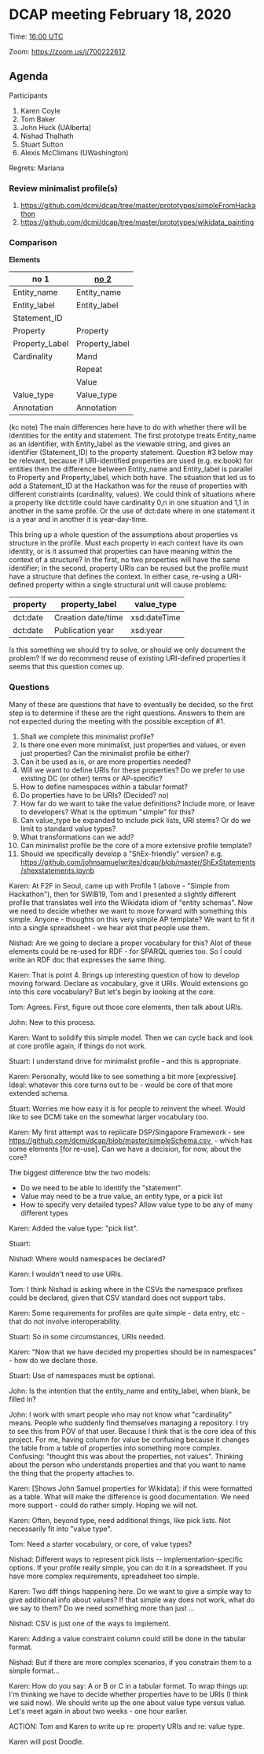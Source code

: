 # DCAP meeting February 18, 2020

Time: [16:00 UTC](https://www.timeanddate.com/worldclock/fixedtime.html?msg=DCAP+meeting&iso=20200218T16&p1=1440)

Zoom: https://zoom.us/j/700222612

## Agenda

Participants
1. Karen Coyle
2. Tom Baker
3. John Huck (UAlberta)
4. Nishad Thalhath
5. Stuart Sutton
6. Alexis McClimans (UWashington)

Regrets: Mariana

### Review minimalist profile(s)

1. https://github.com/dcmi/dcap/tree/master/prototypes/simpleFromHackathon
2. https://github.com/dcmi/dcap/tree/master/prototypes/wikidata_painting


### Comparison

**Elements**

|no 1 | [no 2](https://github.com/dcmi/dcap/blob/master/prototypes/wikidata_painting/E130b.csv)
| --- | --- 
|Entity_name|Entity_name|
|Entity_label|Entity_label|
|Statement_ID| |
|Property|Property|
|Property_Label|Property_label|
|Cardinality|Mand|
||Repeat|
||Value|
Value_type|Value_type|
Annotation|Annotation|

(kc note) The main differences here have to do with whether there will be identities for the entity and statement. The first prototype treats Entity_name as an identifier, with Entity_label as the viewable string, and gives an identifier (Statement_ID) to the property statement. Question #3 below may be relevant, because if URI-identified properties are used (e.g. ex:book) for entities then the difference between Entity_name and Entity_label is parallel to Property and Property_label, which both have. The situation that led us to add a Statement_ID at the Hackathon was for the reuse of properties with different constraints (cardinality, values). We could think of situations where a property like dct:title could have cardinality 0,n in one situation and 1,1 in another in the same profile. Or the use of dct:date where in one statement it is a year and in another it is year-day-time.

This bring up a whole question of the assumptions about properties vs structure in the profile. Must each property in each context have its own identity, or is it assumed that properties can have meaning within the context of a structure? In the first, no two properties will have the same identifier; in the second, property URIs can be reused but the profile must have a structure that defines the context. In either case, re-using a URI-defined property within a single structural unit will cause problems:


property | property_label | value_type
|-------|------|----
dct:date | Creation date/time | xsd:dateTime
dct:date | Publication year | xsd:year

Is this something we should try to solve, or should we only document the problem? If we do recommend reuse of existing URI-defined properties it seems that this question comes up.

### Questions

Many of these are questions that have to eventually be decided, so the first step is to determine if these are the right questions. Answers to them are not expected during the meeting with the possible exception of #1.

1. Shall we complete this minimalist profile? 
2. Is there one even more minimalist, just properties and values, or even just properties? Can the minimalist profile be either?
3. Can it be used as is, or are more properties needed?
4. Will we want to define URIs for these properties? Do we prefer to use existing DC (or other) terms or AP-specific? 
5. How to define namespaces within a tabular format?
6. Do properties have to be URIs? (Decided? no)
7. How far do we want to take the value definitions? Include more, or leave to developers? What is the optimum "simple" for this?
8. Can value_type be expanded to include pick lists, URI stems? Or do we limit to standard value types?
9. What transformations can we add? 
10. Can minimalist profile be the core of a more extensive profile template?
11. Should we specifically develop a "ShEx-friendly" version? e.g. https://github.com/johnsamuelwrites/dcap/blob/master/ShExStatements/shexstatements.ipynb

Karen: At F2F in Seoul, came up with Profile 1 (above - "Simple from Hackathon"), then for SWIB19, Tom and I presented a slightly different profile that translates well into the Wikidata idiom of "entity schemas".  Now we need to decide whether we want to move forward with something this simple. Anyone - thoughts on this very simple AP template?  We want to fit it into a single spreadsheet - we hear alot that people use them.

Nishad: Are we going to declare a proper vocabulary for this? Alot of these elements could be re-used for RDF - for SPARQL queries too.  So I could write an RDF doc that expresses the same thing.

Karen: That is point 4.  Brings up interesting question of how to develop moving forward.  Declare as vocabulary, give it URIs.  Would extensions go into this core vocabulary?  But let's begin by looking at the core.

Tom: Agrees. First, figure out those core elements, then talk about URIs.

John: New to this process.

Karen: Want to solidify this simple model. Then we can cycle back and look at core profile again, if things do not work.

Stuart: I understand drive for minimalist profile - and this is appropriate.

Karen: Personally, would like to see something a bit more [expressive].  Ideal: whatever this core turns out to be - would be core of that more extended schema.

Stuart: Worries me how easy it is for people to reinvent the wheel.  Would like to see DCMI take on the somewhat larger vocabulary too.

Karen: My first attempt was to replicate DSP/Singapore Framework - see https://github.com/dcmi/dcap/blob/master/simpleSchema.csv  - which has some elements [for re-use].  Can we have a decision, for now, about the core?

The biggest difference btw the two models:
* Do we need to be able to identify the "statement".
* Value may need to be a true value, an entity type, or a pick list
* How to specify very detailed types? Allow value type to be any of many different types


Karen: Added the value type: "pick list".

Stuart: 

Nishad: Where would namespaces be declared?

Karen: I wouldn't need to use URIs.

Tom: I think Nishad is asking where in the CSVs the namespace prefixes could be declared, given that CSV standard does not support tabs.

Karen: Some requirements for profiles are quite simple - data entry, etc - that do not involve interoperability.

Stuart: So in some circumstances, URIs needed.

Karen: "Now that we have decided my properties should be in namespaces" - how do we declare those.

Stuart: Use of namespaces must be optional.

John: Is the intention that the entity_name and entity_label, when blank, be filled in?

John: I work with smart people who may not know what "cardinality" means.  People who suddenly find themselves managing a repository. I try to see this from POV of that user.  Because I think that is the core idea of this project.  For me, having column for value be confusing because it changes the table from a table of properties into something more complex. Confusing: "thought this was about the properties, not values".  Thinking about the person who understands properties and that you want to name the thing that the property attaches to.

Karen: [Shows John Samuel properties for Wikidata]: if this were formatted as a table. What will make the difference is good documentation. We need more support - could do rather simply.  Hoping we will not.

Karen: Often, beyond type, need additional things, like pick lists. Not necessarily fit into "value type".

Tom: Need a starter vocabulary, or core, of value types?

Nishad: Different ways to represent pick lists -- implementation-specific options.  If your profile really simple, you can do it in a spreadsheet. If you have more complex requirements, spreadsheet too simple.

Karen: Two diff things happening here. Do we want to give a simple way to give additional info about values?  If that simple way does not work, what do we say to them?  Do we need something more than just ...

Nishad: CSV is just one of the ways to implement.

Karen: Adding a value constraint column could still be done in the tabular format.

Nishad: But if there are more complex scenarios, if you constrain them to a simple format...

Karen: How do you say: A or B or C in a tabular format.  To wrap things up: I'm thinking we have to decide whether properties have to be URIs (I think we said now).  We should write up the one about value type versus value.  Let's meet again in about two weeks - one hour earlier.

ACTION: Tom and Karen to write up re: property URIs and re: value type.

Karen will post Doodle.
